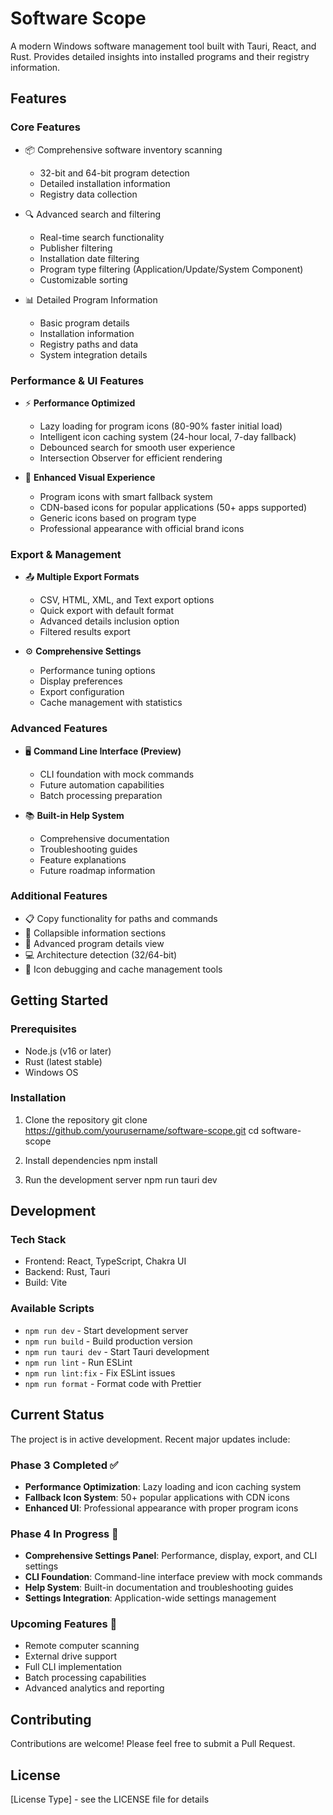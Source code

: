# Software Scope

A modern Windows software management tool built with Tauri, React, and Rust. Provides detailed insights into installed programs and their registry information.

## Features

### Core Features
- 📦 Comprehensive software inventory scanning
  - 32-bit and 64-bit program detection
  - Detailed installation information
  - Registry data collection

- 🔍 Advanced search and filtering
  - Real-time search functionality
  - Publisher filtering
  - Installation date filtering
  - Program type filtering (Application/Update/System Component)
  - Customizable sorting

- 📊 Detailed Program Information
  - Basic program details
  - Installation information
  - Registry paths and data
  - System integration details

### Performance & UI Features
- ⚡ **Performance Optimized**
  - Lazy loading for program icons (80-90% faster initial load)
  - Intelligent icon caching system (24-hour local, 7-day fallback)
  - Debounced search for smooth user experience
  - Intersection Observer for efficient rendering

- 🎨 **Enhanced Visual Experience**
  - Program icons with smart fallback system
  - CDN-based icons for popular applications (50+ apps supported)
  - Generic icons based on program type
  - Professional appearance with official brand icons

### Export & Management
- 📤 **Multiple Export Formats**
  - CSV, HTML, XML, and Text export options
  - Quick export with default format
  - Advanced details inclusion option
  - Filtered results export

- ⚙️ **Comprehensive Settings**
  - Performance tuning options
  - Display preferences
  - Export configuration
  - Cache management with statistics

### Advanced Features
- 🖥️ **Command Line Interface (Preview)**
  - CLI foundation with mock commands
  - Future automation capabilities
  - Batch processing preparation

- 📚 **Built-in Help System**
  - Comprehensive documentation
  - Troubleshooting guides
  - Feature explanations
  - Future roadmap information

### Additional Features
- 📋 Copy functionality for paths and commands
- 🎯 Collapsible information sections
- 📁 Advanced program details view
- 💻 Architecture detection (32/64-bit)
- 🔧 Icon debugging and cache management tools

## Getting Started

### Prerequisites
- Node.js (v16 or later)
- Rust (latest stable)
- Windows OS

### Installation
1. Clone the repository
git clone https://github.com/yourusername/software-scope.git
cd software-scope


2. Install dependencies
npm install

3. Run the development server
npm run tauri dev


## Development

### Tech Stack
- Frontend: React, TypeScript, Chakra UI
- Backend: Rust, Tauri
- Build: Vite

### Available Scripts
- `npm run dev` - Start development server
- `npm run build` - Build production version
- `npm run tauri dev` - Start Tauri development
- `npm run lint` - Run ESLint
- `npm run lint:fix` - Fix ESLint issues
- `npm run format` - Format code with Prettier

## Current Status
The project is in active development. Recent major updates include:

### Phase 3 Completed ✅
- **Performance Optimization**: Lazy loading and icon caching system
- **Fallback Icon System**: 50+ popular applications with CDN icons
- **Enhanced UI**: Professional appearance with proper program icons

### Phase 4 In Progress 🚧
- **Comprehensive Settings Panel**: Performance, display, export, and CLI settings
- **CLI Foundation**: Command-line interface preview with mock commands
- **Help System**: Built-in documentation and troubleshooting guides
- **Settings Integration**: Application-wide settings management

### Upcoming Features 🔮
- Remote computer scanning
- External drive support
- Full CLI implementation
- Batch processing capabilities
- Advanced analytics and reporting

## Contributing
Contributions are welcome! Please feel free to submit a Pull Request.

## License
[License Type] - see the LICENSE file for details